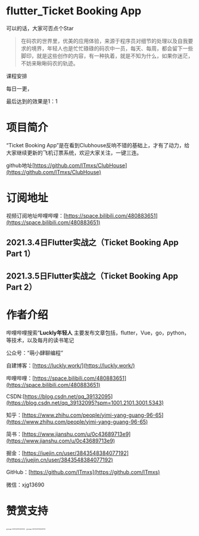 # flutter_Ticket Booking App

可以的话，大家可否点个Star

> 在码农的世界里，优美的应用体验，来源于程序员对细节的处理以及自我要求的境界，年轻人也是忙忙碌碌的码农中一员，每天、每周，都会留下一些脚印，就是这些创作的内容，有一种执着，就是不知为什么，如果你迷茫，不妨来瞅瞅码农的轨迹。



课程安排

每日一更，

最后达到的效果是1：1

# 项目简介

“Ticket Booking App”是在看到Clubhouse反响不错的基础上，才有了动力，给大家继续更新的飞机订票系统，欢迎大家关注，一键三连。

github地址[https://github.com/ITmxs/ClubHouse](https://github.com/ITmxs/ClubHouse)

# 订阅地址

视频订阅地址哔哩哔哩：[https://space.bilibili.com/480883651](https://space.bilibili.com/480883651)

## 2021.3.4日Flutter实战之（Ticket Booking App Part 1）



## 2021.3.5日Flutter实战之（Ticket Booking App Part 2）





# 作者介绍

哔哩哔哩搜索“**Luckly年轻人** 主要发布文章包括，flutter，Vue，go，python，等技术，以及每月的读书笔记

公众号：“萌小肆聊编程”

自建博客：[https://luckly.work/](https://luckly.work/)

哔哩哔哩：[https://space.bilibili.com/480883651](https://space.bilibili.com/480883651)

CSDN:[https://blog.csdn.net/qq_39132095](https://blog.csdn.net/qq_39132095?spm=1001.2101.3001.5343)

知乎：[https://www.zhihu.com/people/yimi-yang-guang-96-65](https://www.zhihu.com/people/yimi-yang-guang-96-65)

简书：[https://www.jianshu.com/u/0c43689713e9](https://www.jianshu.com/u/0c43689713e9)

掘金：[https://juejin.cn/user/3843548384077192](https://juejin.cn/user/3843548384077192)

GitHub：[https://github.com/ITmxs](https://github.com/ITmxs)

微信：xjg13690

# 赞赏支持

<img src="https://luckly007.oss-cn-beijing.aliyuncs.com/images/20210223104234.png" alt="image-20210223104234122" style="zoom:25%;" />

<img src="https://luckly007.oss-cn-beijing.aliyuncs.com/images/20210223104256.png" alt="image-20210223104246709" style="zoom:25%;" />